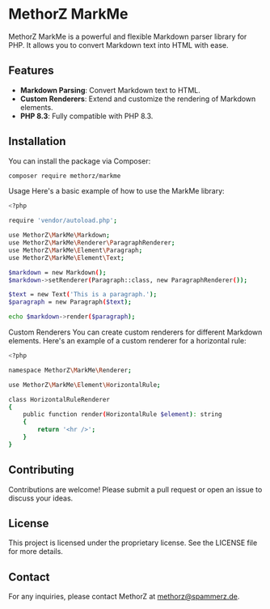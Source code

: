 # MethorZ MarkMe

MethorZ MarkMe is a powerful and flexible Markdown parser library for PHP. It allows you to convert Markdown text into HTML with ease.

## Features

- **Markdown Parsing**: Convert Markdown text to HTML.
- **Custom Renderers**: Extend and customize the rendering of Markdown elements.
- **PHP 8.3**: Fully compatible with PHP 8.3.

## Installation

You can install the package via Composer:

```bash
composer require methorz/markme
```

Usage
Here's a basic example of how to use the MarkMe library:

```bash
<?php

require 'vendor/autoload.php';

use MethorZ\MarkMe\Markdown;
use MethorZ\MarkMe\Renderer\ParagraphRenderer;
use MethorZ\MarkMe\Element\Paragraph;
use MethorZ\MarkMe\Element\Text;

$markdown = new Markdown();
$markdown->setRenderer(Paragraph::class, new ParagraphRenderer());

$text = new Text('This is a paragraph.');
$paragraph = new Paragraph($text);

echo $markdown->render($paragraph);
```

Custom Renderers
You can create custom renderers for different Markdown elements. Here's an example of a custom renderer for a horizontal rule:

```bash
<?php

namespace MethorZ\MarkMe\Renderer;

use MethorZ\MarkMe\Element\HorizontalRule;

class HorizontalRuleRenderer
{
    public function render(HorizontalRule $element): string
    {
        return '<hr />';
    }
}
```

## Contributing
Contributions are welcome! Please submit a pull request or open an issue to discuss your ideas.  

## License
This project is licensed under the proprietary license. See the LICENSE file for more details.  

## Contact
For any inquiries, please contact MethorZ at methorz@spammerz.de.
